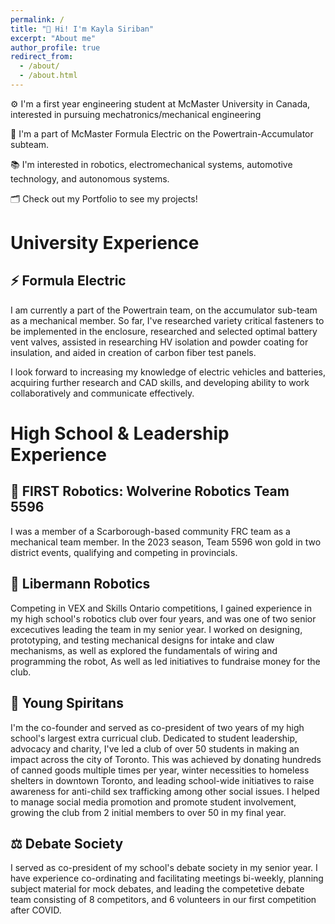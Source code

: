 ```yaml
---
permalink: /
title: "👋 Hi! I'm Kayla Siriban"
excerpt: "About me"
author_profile: true
redirect_from: 
  - /about/
  - /about.html
---
```


⚙️ I'm a first year engineering student at McMaster University in Canada, interested in pursuing mechatronics/mechanical engineering

🚗 I'm a part of McMaster Formula Electric on the Powertrain-Accumulator subteam.

📚 I'm interested in robotics, electromechanical systems, automotive technology, and autonomous systems.

🗂️ Check out my Portfolio to see my projects!

# University Experience

## ⚡️ Formula Electric

I am currently a part of the Powertrain team, on the accumulator sub-team as a mechanical member. 
So far, I've researched variety critical fasteners to be implemented in the enclosure, researched and selected optimal battery vent valves, assisted in researching HV isolation and powder coating for insulation, and aided in creation of carbon fiber test panels.

I look forward to increasing my knowledge of electric vehicles and batteries, acquiring further research and CAD skills, and developing ability to work collaboratively and communicate effectively.



# High School & Leadership Experience

## 🔧 FIRST Robotics: Wolverine Robotics Team 5596

I was a member of a Scarborough-based community FRC team as a mechanical team member. In the 2023 season, Team 5596 won gold in two district events, qualifying and competing in provincials. 

## 🔧 Libermann Robotics

Competing in VEX and Skills Ontario competitions, I gained experience in my high school's robotics club over four years, and was one of two senior excecutives leading the team in my senior year. I worked on designing, prototyping, and testing mechanical designs for intake and claw mechanisms, as well as explored the fundamentals of wiring and programming the robot, As well as led initiatives to fundraise money for the club.

## 🍎 Young Spiritans

I'm the co-founder and served as co-president of two years of my high school's largest extra curricual club. Dedicated to student leadership, advocacy and charity, I've led a club of over 50 students in making an impact across the city of Toronto. This was achieved by donating hundreds of canned goods multiple times per year, winter necessities to homeless shelters in downtown Toronto, and leading school-wide initiatives to raise awareness for anti-child sex trafficking among other social issues. I helped to manage social media promotion and promote student involvement, growing the club from 2 initial members to over 50 in my final year.

## ⚖️ Debate Society

I served as co-president of my school's debate society in my senior year. I have experience co-ordinating and facilitating meetings bi-weekly, planning subject material for mock debates, and leading the competetive debate team consisting of 8 competitors, and 6 volunteers in our first competition after COVID.

